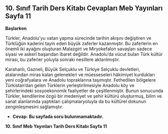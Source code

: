 ## 10. Sınıf Tarih Ders Kitabı Cevapları Meb Yayınları Sayfa 11

**Başlarken**

Türkler, Anadolu’yu vatan yapma sürecinde tarihin akışını değiştiren ve Türklüğün kaderini tayin eden büyük zaferler kazanmıştır. Bu zaferlerin en önemli iki ayağını oluşturan Malazgirt ve Miryokefalon savaşları sadece siyasi ve askerî başarıdan ibaret değildir. Anadolu’da vücut bulan Türk kültür mirası, bu zaferler yoluyla sonraki nesillere aktarılmıştır.

Karahanlı, Gazneli, Büyük Selçuklu ve Türkiye Selçuklu devletleri, atalarından miras kalan gelenekleri ve müesseseleri hâkimiyet kurdukları yeni coğrafyalara ve Anadolu topraklarına taşımıştır. Fethedilen bölgelere Türkistan’dan gelen Türklerin yerleştirilmesiyle Anadolu köy ve şehirlerindeki sosyoekonomik faaliyetler de çeşitlenmiştir. Bunun sonucunda Türkler, kendilerine özgü bir medeniyet ve şehir kültürü oluşturmuş, bilim ve sanat alanlarında yaptıkları çalışmalaryoluyla da bu kültürel dokunun zenginleşmesini sağlamıştır.

* **Cevap**: **Bu sayfada soru bulunmamaktadır.**

**10. Sınıf Meb Yayınları Tarih Ders Kitabı Sayfa 11**
